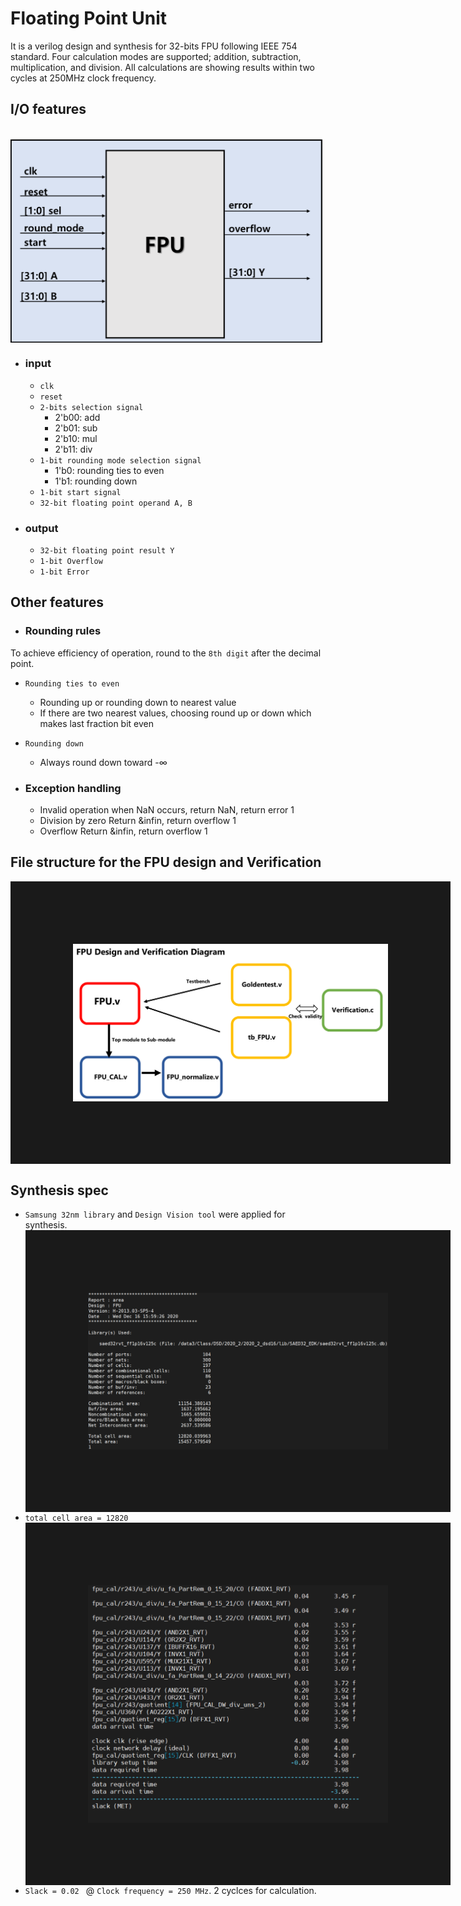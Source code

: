 # Floating Point Unit
It is a verilog design and synthesis for 32-bits FPU following IEEE 754 standard. Four calculation modes are supported; addition, subtraction, multiplication, and division. All calculations are showing results within two cycles at 250MHz clock frequency.

I/O features
---------------------------------------------
<br><img src="img_src/io.png" width="500px" align="center" > </img><br>

* ### input
   * ```clk```
   * ```reset```
   * ```2-bits selection signal```
      * 2'b00: add
      * 2'b01: sub
      * 2'b10: mul
      * 2'b11: div
   * ```1-bit rounding mode selection signal```
      * 1'b0: rounding ties to even
      * 1'b1: rounding down
   * ```1-bit start signal```
   * ```32-bit floating point operand A, B```
* ### output
   * ```32-bit floating point result Y```
   * ```1-bit Overflow```
   * ```1-bit Error```

Other features
---------------------------------------------
* ### Rounding rules<br>
To achieve efficiency of operation, round to the ```8th digit``` after the decimal point.
   * ```Rounding ties to even```
      * Rounding up or rounding down to nearest value
      * If there are two nearest values, choosing round up or down which makes last fraction bit even
   * ```Rounding down```
      * Always round down toward -&infin;

* ### Exception handling
    * Invalid operation
        when NaN occurs, return NaN, return error 1
    * Division by zero
        Return &infin, return overflow 1
    * Overflow
        Return &infin, return overflow 1


File structure for the FPU design and Verification
---------------------------------------------
<img src="img_src/fileStructure.png" border="100px" align="center" > </img><br>

 
Synthesis spec
---------------------------------------------
* ```Samsung 32nm library``` and ```Design Vision tool``` were applied for synthesis.
<img src="img_src/area.png" border="100px" align="center" > </img><br>
* ```total cell area = 12820```
<img src="img_src/timing.png" border="100px" align="center" > </img><br>
* ```Slack = 0.02 ``` @ ```Clock frequency = 250 MHz```. 2 cyclces for calculation.


